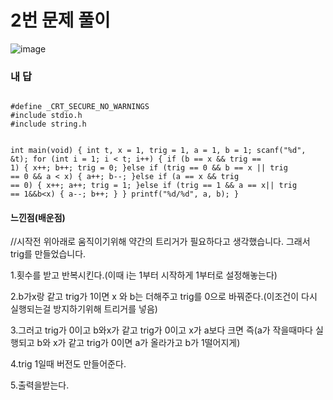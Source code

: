 # 2번 문제 풀이
![image](https://user-images.githubusercontent.com/81015704/119354993-abbdbe80-bcdf-11eb-9bd4-b0743105e283.png)

### 내 답
<code>
#define _CRT_SECURE_NO_WARNINGS
#include stdio.h
#include string.h

int main(void) {
	int t, x = 1, trig = 1, a = 1, b = 1;
	scanf("%d", &t);
	for (int i = 1; i < t; i++) {
		if (b == x && trig == 1) {
			x++;
			b++;
			trig = 0;
		}else
		if (trig == 0 && b == x || trig == 0 && a < x) {
			a++;
			b--;
		}else
		if (a == x && trig == 0) {
			x++;
			a++;
			trig = 1;
		}else
		if (trig == 1 && a == x|| trig == 1&&b<x) {
			a--;
			b++;
		}
	}
	printf("%d/%d", a, b);
}
</code>


#### 느낀점(배운점)

//시작전 위아래로 움직이기위해 약간의 트리거가 필요하다고 생각했습니다. 그래서 trig를 만들었습니다.<br>

1.횟수를 받고 반복시킨다.(이때 i는 1부터 시작하게 1부터로 설정해놓는다)<br>

2.b가x랑 같고 trig가 1이면 x 와 b는 더해주고 trig를 0으로 바꿔준다.(이조건이 다시 실행되는걸 방지하기위해 트리거를 넣음)<br>

3.그러고 trig가 0이고 b와x가 같고 trig가 0이고 x가 a보다 크면 즉(a가 작을때마다 실행되고 b와 x가 같고 trig가 0이면 a가 올라가고 b가 1떨어지게)<br>

4.trig 1일때 버전도 만들어준다.<br>

5.출력을받는다.
